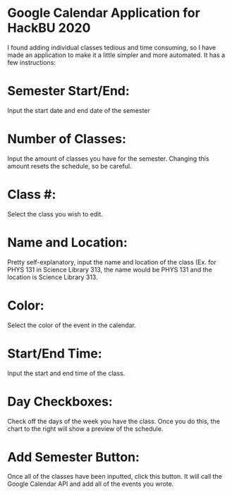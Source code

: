# Google Calendar Application for HackBU 2020
I found adding individual classes tedious and time consuming, so I have made an application to make it a little simpler and more automated. It has a few instructions:
# Semester Start/End:
Input the start date and end date of the semester
# Number of Classes:
Input the amount of classes you have for the semester. Changing this amount resets the schedule, so be careful.
# Class #:
Select the class you wish to edit.
# Name and Location:
Pretty self-explanatory, input the name and location of the class (Ex. for PHYS 131 in Science Library 313, the name would be PHYS 131 and the location is Science Library 313.
# Color:
Select the color of the event in the calendar.
# Start/End Time:
Input the start and end time of the class.
# Day Checkboxes:
Check off the days of the week you have the class. Once you do this, the chart to the right will show a preview of the schedule.
# Add Semester Button:
Once all of the classes have been inputted, click this button. It will call the Google Calendar API and add all of the events you wrote.
